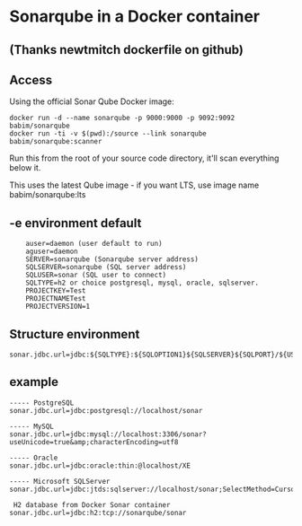 # Sonarqube in a Docker container
## (Thanks newtmitch dockerfile on github)

## Access
Using the official Sonar Qube Docker image:

```
docker run -d --name sonarqube -p 9000:9000 -p 9092:9092 babim/sonarqube
docker run -ti -v $(pwd):/source --link sonarqube babim/sonarqube:scanner
```

Run this from the root of your source code directory, it'll scan everything below it.

This uses the latest Qube image - if you want LTS, use image name babim/sonarqube:lts

## -e environment default
```
	auser=daemon (user default to run)
	aguser=daemon
	SERVER=sonarqube (Sonarqube server address)
	SQLSERVER=sonarqube (SQL server address)
	SQLUSER=sonar (SQL user to connect)
	SQLTYPE=h2 or choice postgresql, mysql, oracle, sqlserver.
	PROJECTKEY=Test
	PROJECTNAMETest
	PROJECTVERSION=1
```
## Structure environment
```
sonar.jdbc.url=jdbc:${SQLTYPE}:${SQLOPTION1}${SQLSERVER}${SQLPORT}/${USER}${SQLOPTION2}
```
## example
```
----- PostgreSQL
sonar.jdbc.url=jdbc:postgresql://localhost/sonar

----- MySQL
sonar.jdbc.url=jdbc:mysql://localhost:3306/sonar?useUnicode=true&amp;characterEncoding=utf8

----- Oracle
sonar.jdbc.url=jdbc:oracle:thin:@localhost/XE

----- Microsoft SQLServer
sonar.jdbc.url=jdbc:jtds:sqlserver://localhost/sonar;SelectMethod=Cursor

 H2 database from Docker Sonar container
sonar.jdbc.url=jdbc:h2:tcp://sonarqube/sonar
```
